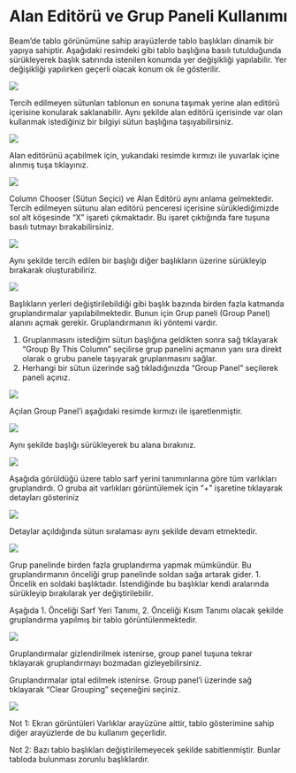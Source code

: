 # Alan Editörü ve Grup Paneli Kullanımı

Beam’de tablo görünümüne sahip arayüzlerde tablo başlıkları dinamik bir yapıya sahiptir. 
Aşağıdaki resimdeki gibi tablo başlığına basılı tutulduğunda sürükleyerek başlık satırında istenilen konumda yer değişikliği yapılabilir. Yer değişikliği yapılırken geçerli olacak konum ok ile gösterilir.


![](https://docsbimser.blob.core.windows.net/imagecontainer/1-5b200063-39a7-428f-b583-cf879999c025.png)

Tercih edilmeyen sütunları tablonun en sonuna taşımak yerine alan editörü içerisine konularak saklanabilir. Aynı şekilde alan editörü içerisinde var olan kullanmak istediğiniz bir bilgiyi sütun başlığına taşıyabilirsiniz.

![](https://docsbimser.blob.core.windows.net/imagecontainer/2-8cabaf8f-41d2-40c6-9a23-35a3b1448933.png)

Alan editörünü açabilmek için, yukarıdaki resimde kırmızı ile yuvarlak içine alınmış tuşa tıklayınız.

![](https://docsbimser.blob.core.windows.net/imagecontainer/3-3a7b7755-021a-4276-a228-2db0487e0429.png)

Column Chooser (Sütun Seçici) ve Alan Editörü aynı anlama gelmektedir.
Tercih edilmeyen sütunu alan editörü penceresi içerisine sürüklediğimizde sol alt köşesinde “X” işareti çıkmaktadır. Bu işaret çıktığında fare tuşuna basılı tutmayı bırakabilirsiniz.


![](https://docsbimser.blob.core.windows.net/imagecontainer/4-36a43357-34c9-4c01-acd3-8aab64053c21.png)

Aynı şekilde tercih edilen bir başlığı diğer başlıkların üzerine sürükleyip bırakarak oluşturabiliriz.

![](https://docsbimser.blob.core.windows.net/imagecontainer/5-a776082e-daee-4ce6-a32b-a1ca84b2159c.png)

Başlıkların yerleri değiştirilebildiği gibi başlık bazında birden fazla katmanda gruplandırmalar yapılabilmektedir. Bunun için Grup paneli (Group Panel) alanını açmak gerekir. 
Gruplandırmanın iki yöntemi vardır.
1.	Gruplanmasını istediğim sütun başlığına geldikten sonra sağ tıklayarak “Group By This Column” seçilirse grup panelini açmanın yanı sıra direkt olarak o grubu panele taşıyarak gruplanmasını sağlar.
2.	Herhangi bir sütun üzerinde sağ tıkladığınızda “Group Panel” seçilerek paneli açınız.


![](https://docsbimser.blob.core.windows.net/imagecontainer/51-6e16fe4a-fc0f-4373-83ae-bb9e526611ff.png)

Açılan Group Panel’i aşağıdaki resimde kırmızı ile işaretlenmiştir.

![](https://docsbimser.blob.core.windows.net/imagecontainer/6-a809b730-a6d8-4199-8cd6-d95810c9b55b.png)

Aynı şekilde başlığı sürükleyerek bu alana bırakınız.

![](https://docsbimser.blob.core.windows.net/imagecontainer/7-7ff0cce3-93d1-452d-a65f-4de937be1771.png)

Aşağıda görüldüğü üzere tablo sarf yerini tanımınlarına göre tüm varlıkları gruplandırdı. O gruba ait varlıkları görüntülemek için “+” işaretine tıklayarak detayları gösteriniz

![](https://docsbimser.blob.core.windows.net/imagecontainer/8-e231f30d-831a-4b95-be6e-7679d760d779.png)

Detaylar açıldığında sütun sıralaması aynı şekilde devam etmektedir.

![](https://docsbimser.blob.core.windows.net/imagecontainer/9-5f1a65eb-562e-4d30-9485-b318b4a3605d.png)

Grup panelinde birden fazla gruplandırma yapmak mümkündür. Bu gruplandırmanın önceliği grup panelinde soldan sağa artarak gider. 1. Öncelik en soldaki başlıktadır. İstendiğinde bu başlıklar kendi aralarında sürükleyip bırakılarak yer değiştirilebilir.

Aşağıda 1. Önceliği Sarf Yeri Tanımı, 2. Önceliği Kısım Tanımı olacak şekilde gruplandırma yapılmış bir tablo görüntülenmektedir.


![](https://docsbimser.blob.core.windows.net/imagecontainer/10-0a9b8162-2340-4732-8b62-772f3e3fe679.png)

Gruplandırmalar gizlendirilmek istenirse, group panel tuşuna tekrar tıklayarak gruplandırmayı bozmadan gizleyebilirsiniz.

Gruplandırmalar iptal edilmek istenirse. Group panel’i üzerinde sağ tıklayarak “Clear Grouping” seçeneğini seçiniz.


![](https://docsbimser.blob.core.windows.net/imagecontainer/11-78a5d105-1f86-42fe-add5-bb0a4bb2a271.png)

Not 1: Ekran görüntüleri Varlıklar arayüzüne aittir, tablo gösterimine sahip diğer arayüzlerde de bu kullanım geçerlidir.

Not 2: Bazı tablo başlıkları değiştirilemeyecek şekilde sabitlenmiştir. Bunlar tabloda bulunması zorunlu başlıklardır.


